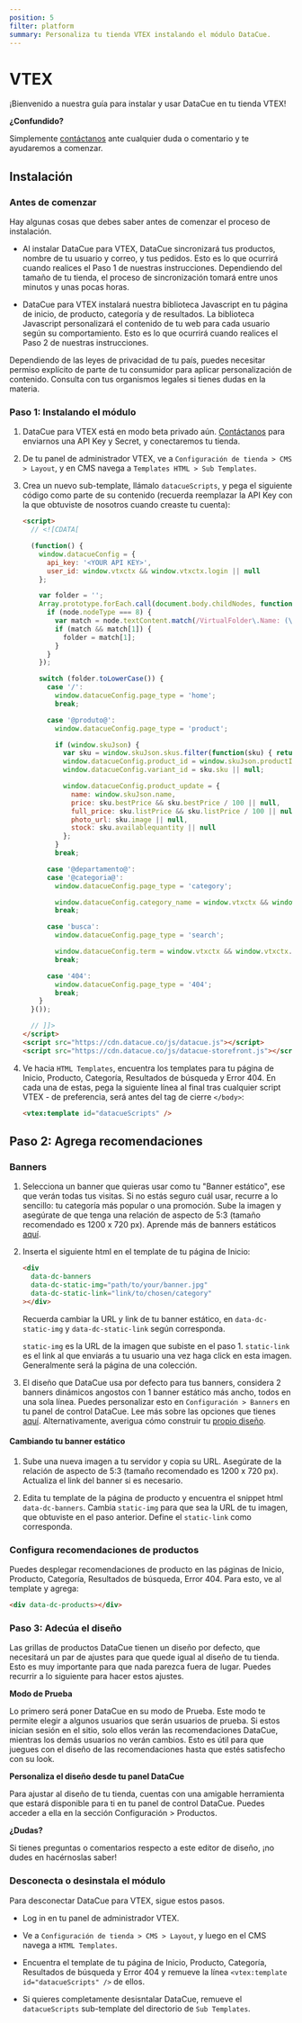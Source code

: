 ```yaml
---
position: 5
filter: platform
summary: Personaliza tu tienda VTEX instalando el módulo DataCue.
---
```


# VTEX <Badge text="beta" type="success"/>

¡Bienvenido a nuestra guía para instalar y usar DataCue en tu tienda VTEX! 

**¿Confundido?**

Simplemente [contáctanos](https://datacue.co/contact) ante cualquier duda o comentario y te ayudaremos a comenzar.

## Instalación

### Antes de comenzar

Hay algunas cosas que debes saber antes de comenzar el proceso de instalación. 

- Al instalar DataCue para VTEX, DataCue sincronizará tus productos, nombre de tu usuario y correo, y tus pedidos. Esto es lo que ocurrirá cuando realices el Paso 1 de nuestras instrucciones. Dependiendo del tamaño de tu tienda, el proceso de sincronización tomará entre unos minutos y unas pocas horas.

- DataCue para VTEX instalará nuestra biblioteca Javascript en tu página de inicio, de producto, categoría y de resultados. La biblioteca Javascript personalizará el contenido de tu web para cada usuario según su comportamiento. Esto es lo que ocurrirá cuando realices el Paso 2 de nuestras instrucciones.

Dependiendo de las leyes de privacidad de tu país, puedes necesitar permiso explícito de parte de tu consumidor para aplicar personalización de contenido. Consulta con tus organismos legales si tienes dudas en la materia. 

### Paso 1: Instalando el módulo

1. DataCue para VTEX está en modo beta privado aún. [Contáctanos](https://datacue.co/contact) para enviarnos una API Key y Secret, y conectaremos tu tienda.

2. De tu panel de administrador VTEX, ve a `Configuración de tienda > CMS > Layout`, y en CMS navega a `Templates HTML > Sub Templates`.

3. Crea un nuevo sub-template, llámalo `datacueScripts`, y pega el siguiente código como parte de su contenido (recuerda reemplazar la API Key con la que obtuviste de nosotros cuando creaste tu cuenta):

    ```html
    <script>
      // <![CDATA[

      (function() {
        window.datacueConfig = {
          api_key: '<YOUR API KEY>',
          user_id: window.vtxctx && window.vtxctx.login || null
        };

        var folder = '';
        Array.prototype.forEach.call(document.body.childNodes, function(node) {
          if (node.nodeType === 8) {
            var match = node.textContent.match(/VirtualFolder\.Name: (\S+)/);
            if (match && match[1]) {
              folder = match[1];
            }
          }
        });

        switch (folder.toLowerCase()) {
          case '/':
            window.datacueConfig.page_type = 'home';
            break;

          case '@produto@':
            window.datacueConfig.page_type = 'product';

            if (window.skuJson) {
              var sku = window.skuJson.skus.filter(function(sku) { return sku.available; })[0] || {};
              window.datacueConfig.product_id = window.skuJson.productId;
              window.datacueConfig.variant_id = sku.sku || null;

              window.datacueConfig.product_update = {
                name: window.skuJson.name,
                price: sku.bestPrice && sku.bestPrice / 100 || null,
                full_price: sku.listPrice && sku.listPrice / 100 || null,
                photo_url: sku.image || null,
                stock: sku.availablequantity || null
              };
            }
            break;

          case '@departamento@':
          case '@categoria@':
            window.datacueConfig.page_type = 'category';

            window.datacueConfig.category_name = window.vtxctx && window.vtxctx.categoryName || null;
            break;

          case 'busca':
            window.datacueConfig.page_type = 'search';

            window.datacueConfig.term = window.vtxctx && window.vtxctx.searchTerm || null;
            break;

          case '404':
            window.datacueConfig.page_type = '404';
            break;
        }
      }());

      // ]]>
    </script>
    <script src="https://cdn.datacue.co/js/datacue.js"></script>
    <script src="https://cdn.datacue.co/js/datacue-storefront.js"></script>
    ```

4. Ve hacia `HTML Templates`, encuentra los templates para tu página de Inicio, Producto, Categoría, Resultados de búsqueda y Error 404. En cada una de estas, pega la siguiente línea al final tras cualquier script VTEX - de preferencia, será antes del tag de cierre `</body>`:

    ```html
    <vtex:template id="datacueScripts" />
    ```


## Paso 2: Agrega recomendaciones

### Banners

1. Selecciona un banner que quieras usar como tu "Banner estático", ese que verán todas tus visitas. Si no estás seguro cuál usar, recurre a lo sencillo: tu categoría más popular o una promoción. Sube la imagen y asegúrate de que tenga una relación de aspecto de 5:3 (tamaño recomendado es 1200 x 720 px). Aprende más de banners estáticos [aquí](/banners).

2. Inserta el siguiente html en el template de tu página de Inicio:

    ```html
    <div
      data-dc-banners
      data-dc-static-img="path/to/your/banner.jpg"
      data-dc-static-link="link/to/chosen/category"
    ></div>
    ```

    Recuerda cambiar la URL y link de tu banner estático, en `data-dc-static-img`  y `data-dc-static-link` según corresponda.

    `static-img` es la URL de la imagen que subiste en el paso 1.
    `static-link` es el link al que enviarás a tu usuario una vez haga click en esta imagen. Generalmente será la página de una colección.

3. El diseño que DataCue usa por defecto para tus banners, considera 2 banners dinámicos angostos con 1 banner estático más ancho, todos en una sola línea. Puedes personalizar esto en `Configuración > Banners` en tu panel de control DataCue. Lee más sobre las opciones que tienes [aquí](/banners/layout.html). Alternativamente, averigua cómo construir tu [propio diseño](#custom-layout).

#### Cambiando tu banner estático

1. Sube una nueva imagen a tu servidor y copia su URL. Asegúrate de la relación de aspecto de 5:3 (tamaño recomendado es 1200 x 720 px). Actualiza el link del banner si es necesario. 

2. Edita tu template de la página de producto y encuentra el snippet html `data-dc-banners`. Cambia `static-img` para que sea la URL de tu imagen, que obtuviste en el paso anterior. Define el `static-link` como corresponda.

### Configura recomendaciones de productos 

Puedes desplegar recomendaciones de producto en las páginas de Inicio, Producto, Categoría, Resultados de búsqueda, Error 404. Para esto, ve al template y agrega:

```html
<div data-dc-products></div>
```

### Paso 3: Adecúa el diseño

Las grillas de productos DataCue tienen un diseño por defecto, que necesitará un par de ajustes para que quede igual al diseño de tu tienda. Esto es muy importante para que nada parezca fuera de lugar. Puedes recurrir a lo siguiente para hacer estos ajustes.

**Modo de Prueba**

Lo primero será poner DataCue en su modo de Prueba. Este modo te permite elegir a algunos usuarios que serán usuarios de prueba. Si estos inician sesión en el sitio, solo ellos verán las recomendaciones DataCue, mientras los demás usuarios no verán cambios. Esto es útil para que juegues con el diseño de las recomendaciones hasta que estés satisfecho con su look. 

**Personaliza el diseño desde tu panel DataCue**

Para ajustar al diseño de tu tienda, cuentas con una amigable herramienta que estará disponible para ti en tu panel de control DataCue. Puedes acceder a ella en la sección Configuración > Productos.

**¿Dudas?**

Si tienes preguntas o comentarios respecto a este editor de diseño, ¡no dudes en hacérnoslas saber!


### Desconecta o desinstala el módulo 

Para desconectar DataCue para VTEX, sigue estos pasos. 

- Log in en tu panel de administrador VTEX.

- Ve a `Configuración de tienda > CMS > Layout`, y luego en el CMS navega a `HTML Templates`.

- Encuentra el template de tu página de Inicio, Producto, Categoría, Resultados de búsqueda y Error 404 y  remueve la línea `<vtex:template id="datacueScripts" />` de ellos.

- Si quieres completamente desisntalar DataCue, remueve el `datacueScripts` sub-template del directorio de `Sub Templates`.
